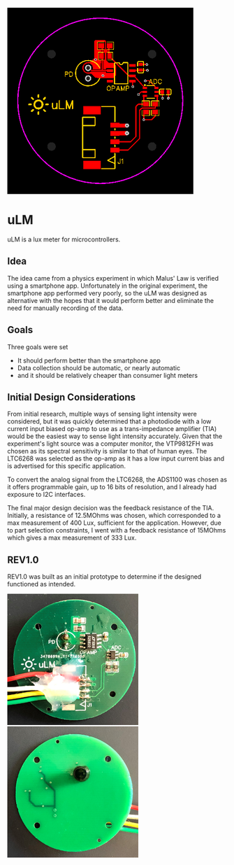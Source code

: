![uLM](https://raw.githubusercontent.com/jac4e/uLM/main/hardware/REV1_0/PCB.png)

# uLM

uLM is a lux meter for microcontrollers.

## Idea

The idea came from a physics experiment in which Malus' Law is verified using a smartphone app. Unfortunately in the original experiment, the smartphone app performed very poorly, so the uLM was designed as alternative with the hopes that it would perform better and eliminate the need for manually recording of the data.

## Goals

Three goals were set

- It should perform better than the smartphone app
- Data collection should be automatic, or nearly automatic
- and it should be relatively cheaper than consumer light meters

## Initial Design Considerations

From initial research, multiple ways of sensing light intensity were considered, but it was quickly determined that a photodiode with a low current input biased op-amp to use as a trans-impedance amplifier (TIA) would be the easiest way to sense light intensity accurately. Given that the experiment's light source was a computer monitor, the VTP9812FH was chosen as its spectral sensitivity is similar to that of human eyes. The LTC6268 was selected as the op-amp as it has a low input current bias and is advertised for this specific application. 

To convert the analog signal from the LTC6268, the ADS1100 was chosen as it offers programmable gain, up to 16 bits of resolution, and I already had exposure to I2C interfaces.

The final major design decision was the feedback resistance of the TIA. Initially, a resistance of 12.5MOhms was chosen, which corresponded to a max measurement of 400 Lux, sufficient for the application. However, due to part selection constraints, I went with a feedback resistance of 15MOhms which gives a max measurement of 333 Lux.

## REV1.0

REV1.0 was built as an initial prototype to determine if the designed functioned as intended.

<img src="https://raw.githubusercontent.com/jac4e/uLM/main/hardware/REV1_0/images/Assembled_Front.JPG" width="300" height="300">
<img src="https://raw.githubusercontent.com/jac4e/uLM/main/hardware/REV1_0/images/Assembled_Back.JPG" width="300" height="300">
